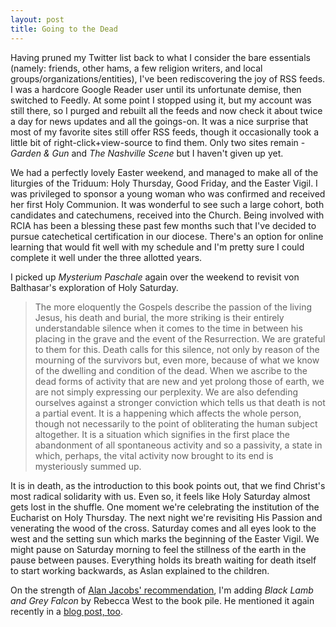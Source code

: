 ```yaml
---
layout: post
title: Going to the Dead
---
```


Having pruned my Twitter list back to what I consider the bare essentials
(namely: friends, other hams, a few religion writers, and local
groups/organizations/entities), I've been rediscovering the joy of RSS feeds. I
was a hardcore Google Reader user until its unfortunate demise, then switched to
Feedly. At some point I stopped using it, but my account was still there, so I
purged and rebuilt all the feeds and now check it about twice a day for news
updates and all the goings-on. It was a nice surprise that most of my favorite
sites still offer RSS feeds, though it occasionally took a little bit of
right-click+view-source to find them. Only two sites remain - _Garden & Gun_ and
_The Nashville Scene_ but I haven't given up yet.

We had a perfectly lovely Easter weekend, and managed to make all of the
liturgies of the Triduum: Holy Thursday, Good Friday, and the Easter Vigil. I
was privileged to sponsor a young woman who was confirmed and received her first
Holy Communion. It was wonderful to see such a large cohort, both candidates and
catechumens, received into the Church. Being involved with RCIA has been a
blessing these past few months such that I've decided to pursue catechetical
certification in our diocese. There's an option for online learning that would
fit well with my schedule and I'm pretty sure I could complete
it well under the three allotted years. 

I picked up _Mysterium Paschale_ again over the weekend to revisit von
Balthasar's exploration of Holy Saturday.

>The more eloquently the Gospels describe the passion of the living Jesus, his
death and burial, the more striking is their entirely understandable silence
when it comes to the time in between his placing in the grave and the event of
the Resurrection. We are grateful to them for this. Death calls for this
silence, not only by reason of the mourning of the survivors but, even more,
because of what we know of the dwelling and condition of the dead. When we
ascribe to the dead forms of activity that are new and yet prolong those of
earth, we are not simply expressing our perplexity. We are also defending
ourselves against a stronger conviction which tells us that death is not a
partial event. It is a happening which affects the whole person, though not
necessarily to the point of obliterating the human subject altogether. It is a
situation which signifies in the first place the abandonment of all spontaneous
activity and so a passivity, a state in which, perhaps, the vital activity now
brought to its end is mysteriously summed up.

It is in death, as the introduction to this book points out, that we find
Christ's most radical solidarity with us. Even so, it feels like Holy Saturday
almost gets lost in the shuffle. One moment we're celebrating the institution of
the Eucharist on Holy Thursday. The next night we're revisiting His Passion and
venerating the wood of the cross. Saturday comes and all eyes look to the west
and the setting sun which marks the beginning of the Easter Vigil. We might
pause on Saturday morning to feel the stillness of the earth in the pause
between pauses. Everything holds its breath waiting for death itself to start
working backwards, as Aslan explained to the children. 

On the strength of [Alan Jacobs'
recommendation](https://www.theamericanconservative.com/jacobs/on-black-lamb-and-grey-falcon/), I'm adding _Black Lamb and Grey
Falcon_ by Rebecca West to the book pile. He mentioned it again recently in a
[blog post, too](https://blog.ayjay.org/lord-make-me-an-idiot/). 
